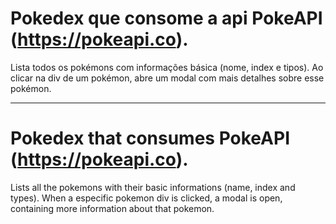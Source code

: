 # Pokedex que consome a api PokeAPI (https://pokeapi.co).

Lista todos os pokémons com informações básica (nome, index e tipos). Ao clicar na div de um pokémon, abre um modal com mais detalhes sobre esse pokémon.

--------------

# Pokedex that consumes PokeAPI (https://pokeapi.co).

Lists all the pokemons with their basic informations (name, index and types). When a especific pokemon div is clicked, a modal is open, containing more information about that pokemon.
